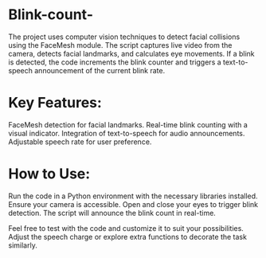 # Blink-count-

The project uses computer vision techniques to detect facial collisions using the FaceMesh module. The script captures live video from the camera, detects facial landmarks, and calculates eye movements. If a blink is detected, the code increments the blink counter and triggers a text-to-speech announcement of the current blink rate.

# Key Features:

FaceMesh detection for facial landmarks.
Real-time blink counting with a visual indicator.
Integration of text-to-speech for audio announcements.
Adjustable speech rate for user preference.

# How to Use:

Run the code in a Python environment with the necessary libraries installed.
Ensure your camera is accessible.
Open and close your eyes to trigger blink detection.
The script will announce the blink count in real-time.


Feel free to test with the code and customize it to suit your possibilities. Adjust the speech charge or explore extra functions to decorate the task similarly.
